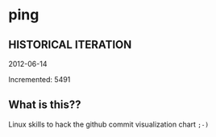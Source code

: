 # ping

## HISTORICAL ITERATION
2012-06-14

Incremented: 5491

## What is this?? 
Linux skills to hack the github commit visualization chart `;-)`
